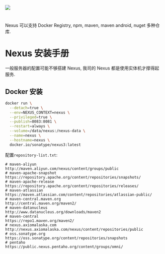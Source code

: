
![](https://s3.leryn.top/website/image/sonatype.svg#crop=0&crop=0&crop=1&crop=1&id=bcPNQ&originHeight=436&originWidth=2500&originalType=binary&ratio=1&rotation=0&showTitle=false&status=done&style=none&title=)
<a name="Fb7cf"></a>
# 
Nexus 可以支持 Docker Registry, npm, maven, maven android, nuget 多种仓库.
<a name="zonc3"></a>
# Nexus 安装手册
一般服务器的配置可能不够搭建 Nexus, 我司的 Nexus 都是使用实体机才撑得起服务.
<a name="psNe6"></a>
## Docker 安装
```bash
docker run \
  --detach=true \
  --env=NEXUS_CONTEXT=nexus \
  --privileged=true \
  --publish=8083:8081 \
  --restart=always \
  --volume=/data/nexus:/nexus-data \
  --name=nexus \
  --hostname=nexus \
  docker.io/sonatype/nexus3:latest
```

配置`repository-list.txt`:

```plaintext
# maven-aliyun
http://maven.aliyun.com/nexus/content/groups/public
# maven-apache-snapshot
https://repository.apache.org/content/repositories/snapshots/
# maven-apache-release
https://repository.apache.org/content/repositories/releases/
# maven-atlassian
https://maven.atlassian.com/content/repositories/atlassian-public/
# maven-central.maven.org
http://central.maven.org/maven2/
# maven-datanucleus
http://www.datanucleus.org/downloads/maven2
# maven-central
https://repo1.maven.org/maven2/
# nexus.axiomalaska.com
http://nexus.axiomalaska.com/nexus/content/repositories/public
# oss.sonatype.org
https://oss.sonatype.org/content/repositories/snapshots
# pentaho
https://public.nexus.pentaho.org/content/groups/omni/
```
